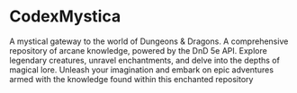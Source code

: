 # CodexMystica
A mystical gateway to the world of Dungeons &amp; Dragons. A comprehensive repository of arcane knowledge, powered by the DnD 5e API. Explore legendary creatures, unravel enchantments, and delve into the depths of magical lore. Unleash your imagination and embark on epic adventures armed with the knowledge found within this enchanted repository
